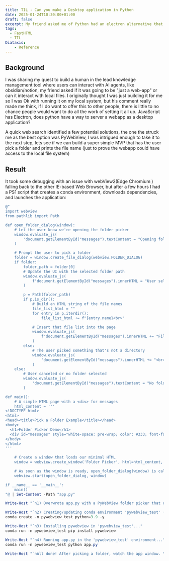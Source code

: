 ```yaml
---
title: TIL - Can you make a Desktop application in Python
date: 2025-01-24T10:30:00+01:00
draft: false
excerpt: My friend asked me of Python had an electron alternative that could make it possible for the user to access the local file system, so I felt compelled to find out.
tags:
  - FastHTML
  - TIL
Diataxis: 
    - Reference
---
```

## Background

I was sharing my quest to build a human in the lead knowledge management tool where users can interact with AI agents, like obsidian/notion, my friend asked if it was going to be "just a web-app" or can it interact with local files. I originally thought I was just building it for me so I was Ok with running it on my local system, but his comment really made me think, if I do want to offer this to other people, there is little to no chance people would want to do all the work of setting it all up. JavaScript has Electron, does python have a way to server a webapp as a desktop application?

A quick web search identified a few potential solutions, the one the struck me as the best option was PyWebView, I was intrigued enough to take it to the next step, lets see if we can build a super simple MVP that has the user pick a folder and prints the file name (just to prove the webapp could have access to the local file system)

## Result

It took some debugging with an issue with webView2(Edge Chromium ) falling back to the other IE-based Web Browser, but after a few hours I had a PS1 script that creates a conda environment, downloads dependencies, and launches the application:

```ps1
@"
import webview
from pathlib import Path

def open_folder_dialog(window):
    # Let the user know we're opening the folder picker
    window.evaluate_js(
        'document.getElementById("messages").textContent = "Opening folder dialog...";'
    )

    # Prompt the user to pick a folder
    folder = window.create_file_dialog(webview.FOLDER_DIALOG)
    if folder:
        folder_path = folder[0]
        # Update the UI with the selected folder path
        window.evaluate_js(
            f'document.getElementById("messages").innerHTML = "User selected folder:<br>{folder_path}<br><br>";'
        )

        p = Path(folder_path)
        if p.is_dir():
            # Build an HTML string of the file names
            file_list_html = ""
            for entry in p.iterdir():
                file_list_html += f"{entry.name}<br>"

            # Insert that file list into the page
            window.evaluate_js(
                f'document.getElementById("messages").innerHTML += "Files in folder:<br>{file_list_html}";'
            )
        else:
            # The user picked something that's not a directory
            window.evaluate_js(
                'document.getElementById("messages").innerHTML += "<br>Not a valid directory!";'
            )
    else:
        # User canceled or no folder selected
        window.evaluate_js(
            'document.getElementById("messages").textContent = "No folder selected";'
        )

def main():
    # A simple HTML page with a <div> for messages
    html_content = '''
<!DOCTYPE html>
<html>
<head><title>Pick a Folder Example</title></head>
<body>
  <h1>Folder Picker Demo</h1>
  <div id="messages" style="white-space: pre-wrap; color: #333; font-family: sans-serif;"></div>
</body>
</html>
'''

    # Create a window that loads our minimal HTML
    window = webview.create_window('Folder Picker', html=html_content, width=600, height=400)

    # As soon as the window is ready, open_folder_dialog(window) is called
    webview.start(open_folder_dialog, window)

if __name__ == '__main__':
    main()
"@ | Set-Content -Path "app.py"

Write-Host "`n1) Overwrote app.py with a PyWebView folder picker that updates UI."

Write-Host "`n2) Creating/updating conda environment 'pywebview_test' (Python 3.9)..."
conda create -n pywebview_test python=3.9 -y

Write-Host "`n3) Installing pywebview in 'pywebview_test'..."
conda run -n pywebview_test pip install pywebview

Write-Host "`n4) Running app.py in the 'pywebview_test' environment..."
conda run -n pywebview_test python app.py

Write-Host "`nAll done! After picking a folder, watch the app window. You'll see the folder path and file names there."

```
